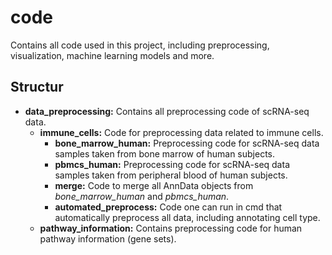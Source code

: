 # code
Contains all code used in this project, including preprocessing, visualization, machine learning models and more.

## Structur
- **data_preprocessing:** Contains all preprocessing code of scRNA-seq data.
    - **immune_cells:** Code for preprocessing data related to immune cells.
        - **bone_marrow_human:** Preprocessing code for scRNA-seq data samples taken from bone marrow of human subjects.
        - **pbmcs_human:** Preprocessing code for scRNA-seq data samples taken from peripheral blood of human subjects.
        - **merge:** Code to merge all AnnData objects from *bone_marrow_human* and *pbmcs_human*.
        - **automated_preprocess:** Code one can run in cmd that automatically preprocess all data, including annotating cell type.
    - **pathway_information:** Contains preprocessing code for human pathway information (gene sets).
